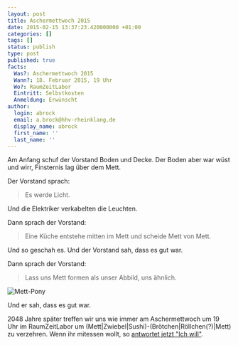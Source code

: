 ```yaml
---
layout: post
title: Aschermettwoch 2015
date: 2015-02-15 13:37:23.420000000 +01:00
categories: []
tags: []
status: publish
type: post
published: true
facts:
  Was?: Aschermettwoch 2015
  Wann?: 18. Februar 2015, 19 Uhr
  Wo?: RaumZeitLabor
  Eintritt: Selbstkosten
  Anmeldung: Erwünscht
author:
  login: abrock
  email: a.brock@hhv-rheinklang.de
  display_name: abrock
  first_name: ''
  last_name: ''
---
```

Am Anfang schuf der Vorstand Boden und Decke.  Der Boden aber war wüst und
wirr, Finsternis lag über dem Mett.

Der Vorstand sprach:

> Es werde Licht.

Und die Elektriker verkabelten die Leuchten.

Dann sprach der Vorstand:

> Eine Küche entstehe mitten im Mett und scheide Mett von Mett.

Und so geschah es. Und der Vorstand sah, dass es gut war. 

Dann sprach der Vorstand:

> Lass uns Mett formen als unser Abbild, uns ähnlich.

![Mett-Pony](/assets/rarity-mett.jpg)

Und er sah, dass es gut war.

2048 Jahre später treffen wir uns wie immer am Aschermettwoch um 19 Uhr im
RaumZeitLabor um (Mett|Zwiebel|Sushi)-(Brötchen|Röllchen(?)|Mett) zu verzehren.
Wenn ihr mitessen wollt, so [antwortet jetzt "Ich will"](mailto:anmeldung@raumzeitlabor.de).
